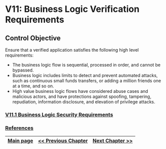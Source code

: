 

# V11: Business Logic Verification Requirements

## Control Objective
Ensure that a verified application satisfies the following high level requirements:
* The business logic flow is sequential, processed in order, and cannot be bypassed.
* Business logic includes limits to detect and prevent automated attacks, such as continuous small funds transfers, or adding a million friends one at a time, and so on.
* High value business logic flows have considered abuse cases and malicious actors, and have protections against spoofing, tampering, repudiation, information disclosure, and elevation of privilege attacks.

### [V11.1 Business Logic Security Requirements](v11.1_Business_Logic_Security_Requirements.md)
### [References](references.md)

[Main page](../README.md) | [<< Previous Chapter](../V10/README.md) |  [Next Chapter >>](../V12/README.md)
| --- | --- | --- |

